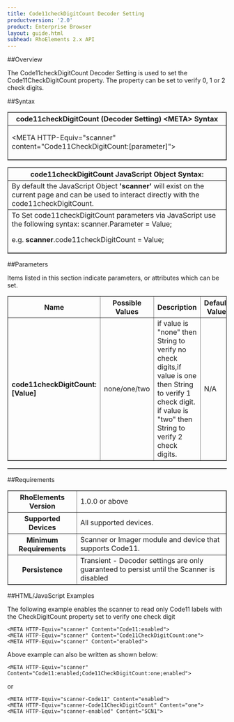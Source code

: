 ```yaml
---
title: Code11checkDigitCount Decoder Setting
productversion: '2.0'
product: Enterprise Browser
layout: guide.html
subhead: RhoElements 2.x API
---
```


##Overview

The Code11checkDigitCount Decoder Setting is used to set the Code11CheckDigitCount property. The property can be set to verify 0, 1 or 2 check digits.

##Syntax

<table class="facelift" style="width:100%" border="1" padding="5px"> <tr><th class="tableHeading">code11checkDigitCount (Decoder Setting) &lt;META&gt; Syntax
</th></tr><tr><td class="clsSyntaxCells clsOddRow"><p>&lt;META HTTP-Equiv="scanner" content="Code11CheckDigitCount:[parameter]"&gt;</p></td></tr></table>
<table class="facelift" style="width:100%" border="1" padding="5px"> <tr><th class="tableHeading">code11checkDigitCount JavaScript Object Syntax:</th></tr><tr><td class="clsSyntaxCells clsOddRow">
By default the JavaScript Object <b>'scanner'</b> will exist on the current page and can be used to interact directly with the code11checkDigitCount.
</td></tr><tr><td class="clsSyntaxCells clsEvenRow">
To Set code11checkDigitCount parameters via JavaScript use the following syntax: scanner.Parameter = Value;
<P />e.g. <b>scanner</b>.code11checkDigitCount = Value;
</td></tr></table>

##Parameters


Items listed in this section indicate parameters, or attributes which can be set.
<table class="facelift" style="width:100%" border="1" padding="5px"> <col width="20%" /><col width="20%" /><col width="38%" /><col width="22%" /><tr><th class="tableHeading">Name</th><th class="tableHeading">Possible Values</th><th class="tableHeading">Description</th><th class="tableHeading">Default Value</th></tr><tr><td class="clsSyntaxCells clsOddRow"><b>code11checkDigitCount:[Value]
</b></td><td class="clsSyntaxCells clsOddRow">none/one/two</td><td class="clsSyntaxCells clsOddRow">if value is "none" then String to verify no check digits,if value is one then String to verify 1 check digit.
                                if value is "two" then String to verify 2 check digits.</td><td class="clsSyntaxCells clsOddRow">
N/A
</td></tr></table>
<table class="facelift" style="width:100%" border="1" padding="5px"> <col width="78%" /><col width="8%" /><col width="1%" /><col width="5%" /><col width="1%" /><col width="5%" /><col width="2%" /></table>





##Requirements

<table class="facelift" style="width:100%" border="1" padding="5px"> <tr><th class="tableHeading">RhoElements Version</th><td class="clsSyntaxCell clsEvenRow">1.0.0 or above
</td></tr><tr><th class="tableHeading">Supported Devices</th><td class="clsSyntaxCell clsOddRow">All supported devices.</td></tr><tr><th class="tableHeading">Minimum Requirements</th><td class="clsSyntaxCell clsOddRow">Scanner or Imager module and device that supports Code11.</td></tr><tr><th class="tableHeading">Persistence</th><td class="clsSyntaxCell clsEvenRow">Transient - Decoder settings are only guaranteed to persist until the Scanner is disabled</td></tr></table>


##HTML/JavaScript Examples

The following example enables the scanner to read only Code11 labels with the CheckDigitCount property set to verify one check digit

	<META HTTP-Equiv="scanner" Content="Code11:enabled">
	<META HTTP-Equiv="scanner" Content="Code11CheckDigitCount:one">
	<META HTTP-Equiv="scanner" Content="enabled">
	
Above example can also be written as shown below:

	<META HTTP-Equiv="scanner" Content="Code11:enabled;Code11CheckDigitCount:one;enabled">
	
or

	<META HTTP-Equiv="scanner-Code11" Content="enabled">
	<META HTTP-Equiv="scanner-Code11CheckDigitCount" Content="one">
	<META HTTP-Equiv="scanner-enabled" Content="SCN1">
	





